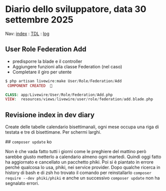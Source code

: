 # Diario dello sviluppatore, data 30 settembre 2025

Nav: [index](../index.md) : [TDL](../TDL.md) : [log](/storage/logs/laravel.log)

## User Role Federation Add

* predisporre la blade e il controller
* Aggiungere funzioni alla classe Federation (nel caso)
* Completare il giro per utente

```php
$ php artisan livewire:make User/Role/Federation/Add
 COMPONENT CREATED  🤙

CLASS: app/Livewire/User/Role/Federation/Add.php
VIEW:  resources/views/livewire/user/role/federation/add.blade.php
```

## Revisione index in dev diary

Create delle tabelle calendario bisettimanali,
ogni mese occupa una riga di testata e tre di bisettimane.
Per schermi larghi.

## `composer update` ko

Non è che vada fatto tutti i giorni come le preghiere del mattino
però sarebbe giusto metterlo a calendario almeno ogni martedì.
Quindi oggi fatto ha aggiornato e cancellato un pacchetto phiki.
Poi si è piantato in errore perché qualcosa lo usa, phiki, nei service provider.
Dopo qualche ricerca in history di bash e di zsh ho trovato
il comando per reinstallarlo 
`composer require --dev phiki/phiki`
e anche un successivo 
`composer update` non ha segnalato errori.
